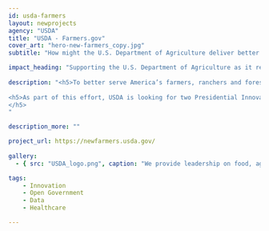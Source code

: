```yaml
---
id: usda-farmers
layout: newprojects
agency: "USDA"
title: "USDA - Farmers.gov"
cover_art: "hero-new-farmers_copy.jpg"
subtitle: "How might the U.S. Department of Agriculture deliver better end-to-end services to its customers?"

impact_heading: "Supporting the U.S. Department of Agriculture as it re-envisions how it engages with its customers: America’s farmers, ranchers, conservationists, and private foresters"
  
description: "<h5>To better serve America’s farmers, ranchers and foresters, the USDA’s Farm Production and Conservation (FPAC) mission area is building Farmers.gov, a dynamic online customer driven website that delivers the information, tools and advice. Farmers.gov will have an external website that will service as the customer gateway and a common customer portal where USDA customers can apply for programs, process technical and financial transactions and manage accounts. The portal will improve the delivery of information and programs to FPAC customers through a single digital experience leveraging an omni-channel approach that will increase efficiencies in support of the service centers and enable a consistent engagement (online and mobile) with self-service capabilities.</h5>
 
<h5>As part of this effort, USDA is looking for two Presidential Innovation Fellows (PIFs) with skills in digital strategy, user-centered design, product management, release management and solutions engineering and architecture to help lead the production of the Farmers.gov portal effort and function as a bridge between the IT and business stakeholders involved in the project. 
</h5>
" 

description_more: ""

project_url: https://newfarmers.usda.gov/
  
gallery:
  - { src: "USDA_logo.png", caption: "We provide leadership on food, agriculture, natural resources, rural development, nutrition, and related issues based on public policy, the best available science, and effective management.", alt: "USDA Logo" }

tags:
    - Innovation
    - Open Government
    - Data
    - Healthcare

---
```


<!--



impact_metrics:
  - { metric: "[Insert quote]", desc: "[Quote subtitle]" }

articles: 
  - { outlet: "[Media Outlet]", logo_src: "logo.jpg", title: "Article Title", quote: "Quote", url: "article URL" }

	-->